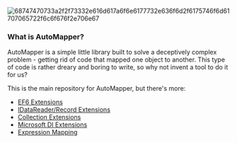 ![68747470733a2f2f73332e616d617a6f6e6177732e636f6d2f6175746f6d61707065722f6c6f676f2e706e67](https://user-images.githubusercontent.com/21302583/68099418-6ad93b80-fee8-11e9-936b-c75b2dcb4ba9.png)


### What is AutoMapper?

AutoMapper is a simple little library built to solve a deceptively complex problem - getting rid of code that mapped one object to another. This type of code is rather dreary and boring to write, so why not invent a tool to do it for us?

This is the main repository for AutoMapper, but there's more:

* [EF6 Extensions](https://github.com/AutoMapper/AutoMapper.EF6)
* [IDataReader/Record Extensions](https://github.com/AutoMapper/AutoMapper.Data)
* [Collection Extensions](https://github.com/AutoMapper/AutoMapper.Collection)
* [Microsoft DI Extensions](https://github.com/AutoMapper/AutoMapper.Extensions.Microsoft.DependencyInjection)
* [Expression Mapping](https://github.com/AutoMapper/AutoMapper.Extensions.ExpressionMapping)
